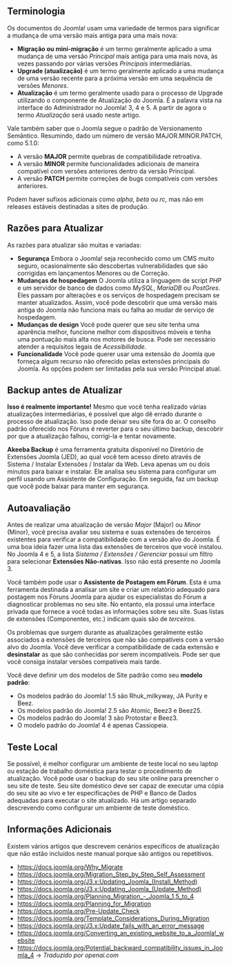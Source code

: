 <!-- Filename: jdocmanual?manual=user&heading=migration&filename=migration-basics.md / Display title: Noções Básicas de Migração   -->

## Terminologia

Os documentos do Joomla! usam uma variedade de termos para significar a mudança de uma versão mais antiga para uma mais nova:

* **Migração ou mini-migração** é um termo geralmente aplicado a uma mudança de uma versão *Principal* mais antiga para uma mais nova, às vezes passando por várias versões *Principais* intermediárias.
* **Upgrade (atualização)** é um termo geralmente aplicado a uma mudança de uma versão recente para a próxima versão em uma sequência de versões *Menores*.
* **Atualização** é um termo geralmente usado para o processo de Upgrade utilizando o componente de Atualização do Joomla. É a palavra vista na interface do Administrador no Joomla! 3, 4 e 5. A partir de agora o termo *Atualização* será usado neste artigo.

Vale também saber que o Joomla segue o padrão de Versionamento Semântico. Resumindo, dado um número de versão MAJOR.MINOR.PATCH, como 5.1.0:

* A versão **MAJOR** permite quebras de compatibilidade retroativa.
* A versão **MINOR** permite funcionalidades adicionais de maneira compatível com versões anteriores dentro da versão Principal.
* A versão **PATCH** permite correções de bugs compatíveis com versões anteriores.

Podem haver sufixos adicionais como *alpha*, *beta* ou *rc*, mas não em releases estáveis destinadas a sites de produção.

## Razões para Atualizar

As razões para atualizar são muitas e variadas:

* **Segurança** Embora o Joomla! seja reconhecido como um CMS muito seguro, ocasionalmente são descobertas vulnerabilidades que são corrigidas em lançamentos Menores ou de Correção.
* **Mudanças de hospedagem** O Joomla utiliza a linguagem de script *PHP* e um servidor de banco de dados como *MySQL*, *MariaDB* ou *PostGres*. Eles passam por alterações e os serviços de hospedagem precisam se manter atualizados. Assim, você pode descobrir que uma versão mais antiga do Joomla não funciona mais ou falha ao mudar de serviço de hospedagem.
* **Mudanças de design** Você pode querer que seu site tenha uma aparência melhor, funcione melhor com dispositivos móveis e tenha uma pontuação mais alta nos motores de busca. Pode ser necessário atender a requisitos legais de *Acessibilidade*.
* **Funcionalidade** Você pode querer usar uma extensão do Joomla que forneça algum recurso não oferecido pelas extensões principais do Joomla. As opções podem ser limitadas pela sua versão Principal atual.

## Backup antes de Atualizar

**Isso é realmente importante!** Mesmo que você tenha realizado várias atualizações intermediárias, é possível que algo dê errado durante o processo de atualização. Isso pode deixar seu site fora do ar. O conselho padrão oferecido nos Fóruns é reverter para o seu último backup, descobrir por que a atualização falhou, corrigi-la e tentar novamente.

**Akeeba Backup** é uma ferramenta gratuita disponível no Diretório de Extensões Joomla (JED), ao qual você tem acesso direto através de Sistema / Instalar Extensões / Instalar da Web. Leva apenas um ou dois minutos para baixar e instalar. Ele analisa seu sistema para configurar um perfil usando um Assistente de Configuração. Em seguida, faz um backup que você pode baixar para manter em segurança.

## Autoavaliação

Antes de realizar uma atualização de versão *Major* (Major) ou *Minor* (Minor), você precisa avaliar seu sistema e suas extensões de terceiros existentes para verificar a compatibilidade com a versão alvo do Joomla. É uma boa ideia fazer uma lista das extensões de terceiros que você instalou. No Joomla 4 e 5, a lista *Sistema / Extensões / Gerenciar* possui um filtro para selecionar **Extensões Não-nativas**. Isso não está presente no Joomla 3.

Você também pode usar o **Assistente de Postagem em Fórum**. Esta é uma ferramenta destinada a analisar um site e criar um relatório adequado para postagem nos Fóruns Joomla para ajudar os especialistas do Fórum a diagnosticar problemas no seu site. No entanto, ela possui uma interface privada que fornece a você todas as informações sobre seu site. Suas listas de extensões (Componentes, etc.) indicam quais são de *terceiros*.

Os problemas que surgem durante as atualizações geralmente estão associados a extensões de terceiros que não são compatíveis com a versão alvo do Joomla. Você deve verificar a compatibilidade de cada extensão e **desinstalar** as que são conhecidas por serem incompatíveis. Pode ser que você consiga instalar versões compatíveis mais tarde.

Você deve definir um dos modelos de Site padrão como seu **modelo padrão**:

* Os modelos padrão do Joomla! 1.5 são Rhuk_milkyway, JA Purity e Beez.
* Os modelos padrão do Joomla! 2.5 são Atomic, Beez3 e Beez25.
* Os modelos padrão do Joomla! 3 são Protostar e Beez3.
* O modelo padrão do Joomla! 4 é apenas Cassiopeia.

## Teste Local

Se possível, é melhor configurar um ambiente de teste local no seu laptop ou estação de trabalho doméstica para testar o procedimento de atualização. Você pode usar o backup do seu site online para preencher o seu site de teste. Seu site doméstico deve ser capaz de executar uma cópia do seu site ao vivo e ter especificações de PHP e Banco de Dados adequadas para executar o site atualizado. Há um artigo separado descrevendo como configurar um ambiente de teste doméstico.

## Informações Adicionais

Existem vários artigos que descrevem cenários específicos de atualização que não estão incluídos neste manual porque são antigos ou repetitivos.

* https://docs.joomla.org/Why_Migrate
* https://docs.joomla.org/Migration_Step_by_Step_Self_Assessment
* https://docs.joomla.org/J3.x:Updating_Joomla_(Install_Method)
* https://docs.joomla.org/J3.x:Updating_Joomla_(Update_Method)
* https://docs.joomla.org/Planning_Migration_-_Joomla_1.5_to_4
* https://docs.joomla.org/Planning_for_Migration
* https://docs.joomla.org/Pre-Update_Check
* https://docs.joomla.org/Template_Considerations_During_Migration
* https://docs.joomla.org/J3.x:Update_fails_with_an_error_message
* https://docs.joomla.org/Converting_an_existing_website_to_a_Joomla!_website
* https://docs.joomla.org/Potential_backward_compatibility_issues_in_Joomla_4
->
*Traduzido por openai.com*

